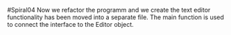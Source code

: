 #Spiral04
Now we refactor the programm and we create the text editor functionality has been moved into a separate file.
The main function is used to connect the interface to the Editor object.
